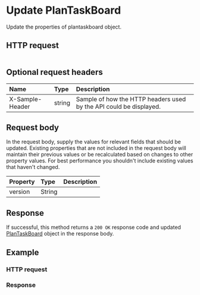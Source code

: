 # Update PlanTaskBoard

Update the properties of plantaskboard object.
## HTTP request
```http

```

## Optional request headers
| Name       | Type | Description|
|:-----------|:------|:----------|
| X-Sample-Header  | string  | Sample of how the HTTP headers used by the API could be displayed.|

## Request body
In the request body, supply the values for relevant fields that should be updated. Existing properties that are not included in the request body will maintain their previous values or be recalculated based on changes to other property values. For best performance you shouldn't include existing values that haven't changed.

| Property	   | Type	|Description|
|:---------------|:--------|:----------|
|version|String||

## Response
If successful, this method returns a `200 OK` response code and updated [PlanTaskBoard](../resources/plantaskboard.md) object in the response body.
## Example
### HTTP request
### Response
